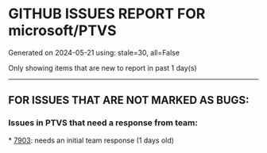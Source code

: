 
# GITHUB ISSUES REPORT FOR microsoft/PTVS


Generated on 2024-05-21 using: stale=30, all=False


Only showing items that are new to report in past 1 day(s)


---

## FOR ISSUES THAT ARE NOT MARKED AS BUGS:


### Issues in PTVS that need a response from team:


\* [7903](https://github.com/microsoft/PTVS/issues/7903 "An Unexpected error occurred"): needs an initial team response (1 days old)
